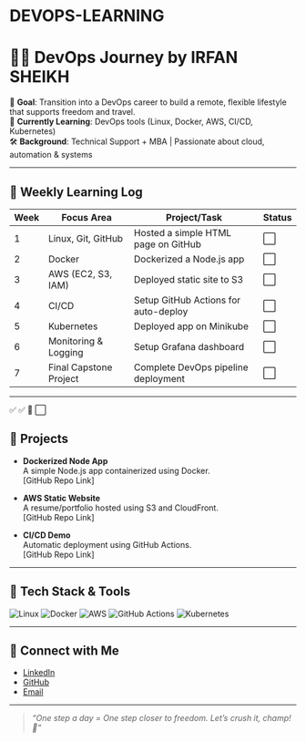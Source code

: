 # DEVOPS-LEARNING

# 👨‍💻 DevOps Journey by IRFAN SHEIKH

🎯 **Goal**: Transition into a DevOps career to build a remote, flexible lifestyle that supports freedom and travel.  
📅 **Currently Learning**: DevOps tools (Linux, Docker, AWS, CI/CD, Kubernetes)  
🛠️ **Background**: Technical Support + MBA | Passionate about cloud, automation & systems  

---

## 📌 Weekly Learning Log

| Week | Focus Area               | Project/Task                           | Status |
|------|--------------------------|----------------------------------------|--------|
| 1    | Linux, Git, GitHub       | Hosted a simple HTML page on GitHub   | ⬜      |
| 2    | Docker                   | Dockerized a Node.js app              | ⬜      |
| 3    | AWS (EC2, S3, IAM)       | Deployed static site to S3            | ⬜      |
| 4    | CI/CD                    | Setup GitHub Actions for auto-deploy  | ⬜     |
| 5    | Kubernetes               | Deployed app on Minikube              | ⬜     |
| 6    | Monitoring & Logging     | Setup Grafana dashboard               | ⬜     |
| 7    | Final Capstone Project   | Complete DevOps pipeline deployment   | ⬜     |

---
✅
✅
🔄
⬜

## 🚀 Projects

- **Dockerized Node App**  
  A simple Node.js app containerized using Docker.  
  [GitHub Repo Link]

- **AWS Static Website**  
  A resume/portfolio hosted using S3 and CloudFront.  
  [GitHub Repo Link]

- **CI/CD Demo**  
  Automatic deployment using GitHub Actions.  
  [GitHub Repo Link]

---

## 🧠 Tech Stack & Tools

![Linux](https://img.shields.io/badge/Linux-%23000000.svg?style=for-the-badge&logo=linux&logoColor=white)
![Docker](https://img.shields.io/badge/Docker-%230db7ed.svg?style=for-the-badge&logo=docker&logoColor=white)
![AWS](https://img.shields.io/badge/AWS-%23FF9900.svg?style=for-the-badge&logo=amazonaws&logoColor=white)
![GitHub Actions](https://img.shields.io/badge/GitHub_Actions-%232671E5.svg?style=for-the-badge&logo=githubactions&logoColor=white)
![Kubernetes](https://img.shields.io/badge/Kubernetes-%23326ce5.svg?style=for-the-badge&logo=kubernetes&logoColor=white)

---

## 🌱 Connect with Me

- [LinkedIn](https://linkedin.com/in/irfan-sheikh)
- [GitHub](https://github.com/irfaansheikh)
- [Email](mailto:s4sheikh@gmail.com)

---

> _“One step a day = One step closer to freedom. Let’s crush it, champ! 🚀”_
